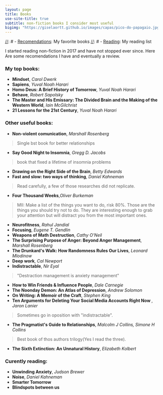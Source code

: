 ```yaml
---
layout: page
title: Books
use-site-title: true
subtitle: non-fiction books I consider most useful
bigimg: "https://giselaortt.github.io/images/capas/pico-do-papagaio.jpg"
---
```

[//]: # 
[//]: #  - [<u>Recomendations</u>](recomendations): My favorite books
[//]: #  - [<u>Reading</u>](reading): My reading list


I started reading non-fiction in 2017 and have not stopped ever since. Here Are some recomendations I have and eventually a review.

### My top books:
- <b>Mindset</b>, <i>Carol Dwerk</i>
- <b>Sapiens</b>, <i>Yuval Noah Harari</i>
- <b>Homo Deus: A Brief History of Tomorrow</b>, <i>Yuval Noah Harari</i>
- <b>Behave</b>, <i>Robert Sapolsky</i>
- <b>The Master and His Emissary: The Divided Brain and the Making of the Western World</b>, <i>Iain McGilchrist</i>
- <b>21 Lessons for the 21st Century</b>, <i>Yuval Noah Harari</i>


### Other useful books:
- <b>Non-violent comunication</b>, <i>Marshall Rosenberg</i>
> Single bst book for better relationships

- <b>Say Good Night to Insomnia</b>, <i>Gregg D. Jacobs</i>
>book that fixed a lifetime of insomnia problems

- <b>Drawing on the Right Side of the Brain</b>, <i>Betty Edwards</i>
- <b>Fast and slow: two ways of thinking</b>, <i>Daniel Kahneman</i>
> Read carefully, a few of those researches did not replicate.

- <b>Four Thousand Weeks</b>,<i>Oliver Burkeman</i>
> MII: Make a list of the things you want to do, risk 80%. Those are the things you should try not to do.
> They are interesting enough to grab your attention but will distract you from the most important ones.

- <b>Neurofitness</b>, <i>Rahul Jandial</i>
- <b>Focusing</b>, <i>Eugene T. Gendlin</i>
- <b>Weapons of Math Destruction</b>, <i>Cathy O'Neil</i>
- <b>The Surprising Purpose of Anger: Beyond Anger Management</b>, <i>Marshall Rosenberg</i>
- <b>The Drunkard's Walk: How Randomness Rules Our Lives</b>, <i>Leonard Mlodinow</i>
- <b>Deep work</b>, <i>Cal Newport</i>
- <b>Indistractable</b>, <i>Nir Eyal</i>
> "Destraction management is anxiety management"

- <b>How to Win Friends & Influence People</b>, <i>Dale Carnegie</i>
- <b>The Noonday Demon: An Atlas of Depression</b>, <i>Andrew Solomon</i>
- <b>On Writing: A Memoir of the Craft</b>, <i>Stephen King</i>
- <b>Ten Arguments for Deleting Your Social Media Accounts Right Now </b>, <i>Jaron Lanier</i>
> Sometimes go in oposition with "indistractable".

- <b>The Pragmatist's Guide to Relationships</b>, <i>Malcolm J Collins, Simone H Collins</i>
> Best book of thos authors trilogy(Yes I read the three).
- <b>The Sixth Extinction: An Unnatural History</b>, <i>Elizabeth Kolbert</i>


### Curently reading:
- <b>Unwinding Anxiety</b>, <i>Judson Brewer</i>
- <b>Noise</b>, <i>Daniel Kahneman</i>
- <b>Smarter Tomorrow</b>
- <b>Blindspots between us</b>
